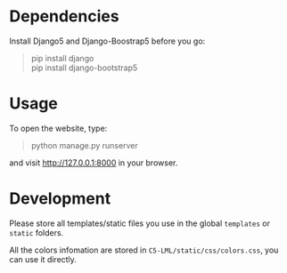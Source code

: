 # Dependencies

Install Django5 and Django-Boostrap5 before you go:
> pip install django\
> pip install django-bootstrap5

# Usage

To open the website, type:
> python manage.py runserver

and visit http://127.0.0.1:8000 in your browser.

# Development

Please store all templates/static files you use in the global `templates` or `static` folders.

All the colors infomation are stored in `C5-LML/static/css/colors.css`, you can use it directly.